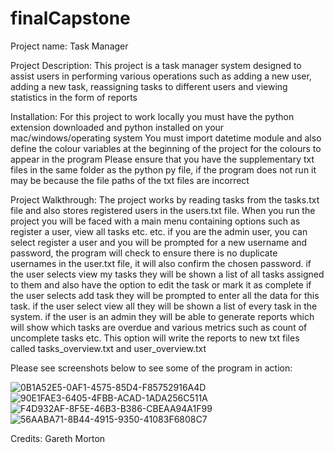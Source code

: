 # finalCapstone
Project name:
Task Manager

Project Description:
This project is a task manager system designed to assist users in performing various operations such as adding a new user, adding a new task, reassigning tasks to different users and viewing statistics in the form of reports

Installation:
For this project to work locally you must have the python extension downloaded and python installed on your mac/windows/operating system
You must import datetime module and also define the colour variables at the beginning of the project for the colours to appear in the program
Please ensure that you have the supplementary txt files in the same folder as the python py file, if the program does not run it may be because the file paths of the txt files are incorrect

Project Walkthrough:
The project works by reading tasks from the tasks.txt file and also stores registered users in the users.txt file.
When you run the project you will be faced with a main menu containing options such as register a user, view all tasks etc. etc.
if you are the admin user, you can select register a user and you will be prompted for a new username and password, the program will check to ensure there is no duplicate usernames in the user.txt file, it will also confirm the chosen password.
if the user selects view my tasks they will be shown a list of all tasks assigned to them and also have the option to edit the task or mark it as complete
if the user selects add task they will be prompted to enter all the data for this task.
if the user select view all they will be shown a list of every task in the system.
if the user is an admin they will be able to generate reports which will show which tasks are overdue and various metrics such as count of uncomplete tasks etc. This option will write the reports to new txt files called tasks_overview.txt and user_overview.txt

Please see screenshots below to see some of the program in action:

![0B1A52E5-0AF1-4575-85D4-F85752916A4D](https://user-images.githubusercontent.com/124776767/217526591-ed5222c7-20ca-4327-b37a-2b7a9bc0e2eb.jpeg)
![90E1FAE3-6405-4FBB-ACAD-1ADA256C511A](https://user-images.githubusercontent.com/124776767/217528070-5efd3f09-e777-4dfb-b257-1f5bf2f8a520.jpeg)
![F4D932AF-8F5E-46B3-B386-CBEAA94A1F99](https://user-images.githubusercontent.com/124776767/217528089-4ba9102b-7a21-4d37-8b53-4f934effeede.jpeg)
![56AABA71-8B44-4915-9350-41083F6808C7](https://user-images.githubusercontent.com/124776767/217528100-7433d0a9-0e75-4927-a595-7d8a7042f48e.jpeg)

Credits:
Gareth Morton

